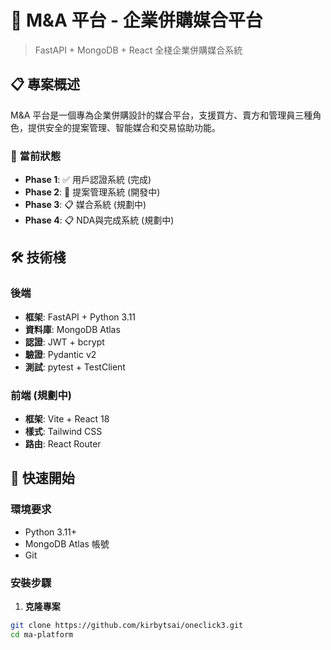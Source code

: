  
# 🏢 M&A 平台 - 企業併購媒合平台

> FastAPI + MongoDB + React 全棧企業併購媒合系統

## 📋 專案概述

M&A 平台是一個專為企業併購設計的媒合平台，支援買方、賣方和管理員三種角色，提供安全的提案管理、智能媒合和交易協助功能。

### 🎯 當前狀態
- **Phase 1**: ✅ 用戶認證系統 (完成)
- **Phase 2**: 🔄 提案管理系統 (開發中)
- **Phase 3**: 📋 媒合系統 (規劃中)
- **Phase 4**: 📋 NDA與完成系統 (規劃中)

## 🛠️ 技術棧

### 後端
- **框架**: FastAPI + Python 3.11
- **資料庫**: MongoDB Atlas
- **認證**: JWT + bcrypt
- **驗證**: Pydantic v2
- **測試**: pytest + TestClient

### 前端 (規劃中)
- **框架**: Vite + React 18
- **樣式**: Tailwind CSS
- **路由**: React Router

## 🚀 快速開始

### 環境要求
- Python 3.11+
- MongoDB Atlas 帳號
- Git

### 安裝步驟

1. **克隆專案**
```bash
git clone https://github.com/kirbytsai/oneclick3.git
cd ma-platform